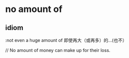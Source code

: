 # no amount of

## idiom

:not even a huge amount of   即使再大（或再多）的...(也不）

// No amount of money can make up for their loss.